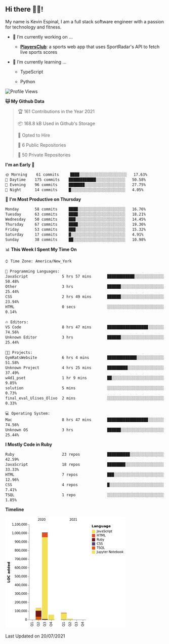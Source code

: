## Hi there 👋🏽!

My name is Kevin Espinal, I am a full stack software engineer with a passion for technology and fitness.

- 🔭 I’m currently working on ...

     - **[PlayersClub](https://playersclub.herokuapp.com/#/)**: a sports web app that uses SportRadar's API to fetch live sports scores

- 🌱 I’m currently learning ...

     - TypeScript
     
     - Python
     
<!--START_SECTION:waka-->
![Profile Views](http://img.shields.io/badge/Profile%20Views-0-blue)

**🐱 My Github Data** 

> 🏆 161 Contributions in the Year 2021
 > 
> 📦 168.8 kB Used in Github's Storage 
 > 
> 💼 Opted to Hire
 > 
> 📜 6 Public Repositories 
 > 
> 🔑 50 Private Repositories  
 > 
**I'm an Early 🐤** 

```text
🌞 Morning    61 commits     ████░░░░░░░░░░░░░░░░░░░░░   17.63% 
🌆 Daytime    175 commits    ████████████░░░░░░░░░░░░░   50.58% 
🌃 Evening    96 commits     ███████░░░░░░░░░░░░░░░░░░   27.75% 
🌙 Night      14 commits     █░░░░░░░░░░░░░░░░░░░░░░░░   4.05%

```
📅 **I'm Most Productive on Thursday** 

```text
Monday       58 commits     ████░░░░░░░░░░░░░░░░░░░░░   16.76% 
Tuesday      63 commits     ████░░░░░░░░░░░░░░░░░░░░░   18.21% 
Wednesday    50 commits     ███░░░░░░░░░░░░░░░░░░░░░░   14.45% 
Thursday     67 commits     ████░░░░░░░░░░░░░░░░░░░░░   19.36% 
Friday       53 commits     ███░░░░░░░░░░░░░░░░░░░░░░   15.32% 
Saturday     17 commits     █░░░░░░░░░░░░░░░░░░░░░░░░   4.91% 
Sunday       38 commits     ██░░░░░░░░░░░░░░░░░░░░░░░   10.98%

```


📊 **This Week I Spent My Time On** 

```text
⌚︎ Time Zone: America/New_York

💬 Programming Languages: 
JavaScript               5 hrs 57 mins       ████████████░░░░░░░░░░░░░   50.48% 
Other                    3 hrs               ██████░░░░░░░░░░░░░░░░░░░   25.44% 
CSS                      2 hrs 49 mins       ██████░░░░░░░░░░░░░░░░░░░   23.94% 
HTML                     0 secs              ░░░░░░░░░░░░░░░░░░░░░░░░░   0.14%

🔥 Editors: 
VS Code                  8 hrs 47 mins       ██████████████████░░░░░░░   74.56% 
Unknown Editor           3 hrs               ██████░░░░░░░░░░░░░░░░░░░   25.44%

🐱‍💻 Projects: 
GymRatsWebsite           6 hrs 4 mins        █████████████░░░░░░░░░░░░   51.58% 
Unknown Project          4 hrs 25 mins       █████████░░░░░░░░░░░░░░░░   37.49% 
w4d1_pset                1 hr 9 mins         ██░░░░░░░░░░░░░░░░░░░░░░░   9.85% 
solution                 5 mins              ░░░░░░░░░░░░░░░░░░░░░░░░░   0.73% 
final_eval_Ulises_Olivo  2 mins              ░░░░░░░░░░░░░░░░░░░░░░░░░   0.33%

💻 Operating System: 
Mac                      8 hrs 47 mins       ██████████████████░░░░░░░   74.56% 
Unknown OS               3 hrs               ██████░░░░░░░░░░░░░░░░░░░   25.44%

```

**I Mostly Code in Ruby** 

```text
Ruby                     23 repos            ██████████░░░░░░░░░░░░░░░   42.59% 
JavaScript               18 repos            ████████░░░░░░░░░░░░░░░░░   33.33% 
HTML                     7 repos             ███░░░░░░░░░░░░░░░░░░░░░░   12.96% 
CSS                      4 repos             █░░░░░░░░░░░░░░░░░░░░░░░░   7.41% 
TSQL                     1 repo              ░░░░░░░░░░░░░░░░░░░░░░░░░   1.85%

```


**Timeline**

![Chart not found](https://raw.githubusercontent.com/espinalk212/espinalk212/main/charts/bar_graph.png) 


 Last Updated on 20/07/2021
<!--END_SECTION:waka-->


<!--
**espinalk212/espinalk212** is a ✨ _special_ ✨ repository because its `README.md` (this file) appears on your GitHub profile.

Here are some ideas to get you started:

- 🔭 I’m currently working on ...
- 🌱 I’m currently learning ...
- 👯 I’m looking to collaborate on ...
- 🤔 I’m looking for help with ...
- 💬 Ask me about ...
- 📫 How to reach me: ...
- 😄 Pronouns: ...
- ⚡ Fun fact: ...
-->

